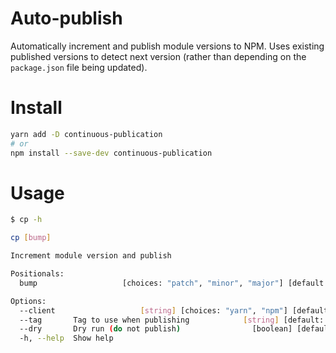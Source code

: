 # Auto-publish
Automatically increment and publish module versions to NPM. Uses existing published versions to detect next version (rather than depending on the `package.json` file being updated).

# Install
```sh
yarn add -D continuous-publication
# or
npm install --save-dev continuous-publication
```

# Usage

```sh
$ cp -h

cp [bump]

Increment module version and publish

Positionals:
  bump                   [choices: "patch", "minor", "major"] [default: "patch"]

Options:
  --client                   [string] [choices: "yarn", "npm"] [default: "yarn"]
  --tag       Tag to use when publishing            [string] [default: "latest"]
  --dry       Dry run (do not publish)                [boolean] [default: false]
  -h, --help  Show help                                                [boolean]
```
